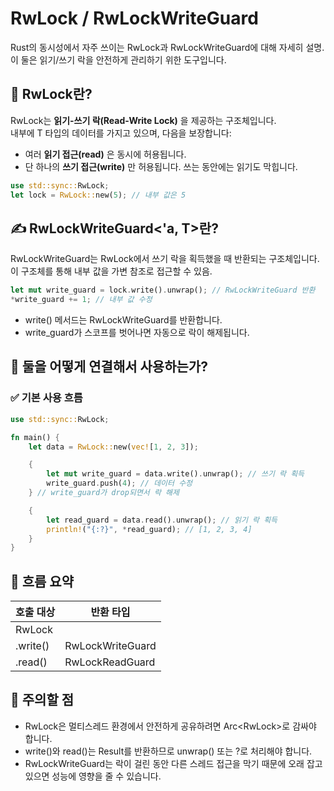# RwLock / RwLockWriteGuard
Rust의 동시성에서 자주 쓰이는 RwLock과 RwLockWriteGuard에 대해 자세히 설명.  
이 둘은 읽기/쓰기 락을 안전하게 관리하기 위한 도구입니다.

## 🔐 RwLock<T>란?
RwLock<T>는 **읽기-쓰기 락(Read-Write Lock)** 을 제공하는 구조체입니다.  
내부에 T 타입의 데이터를 가지고 있으며, 다음을 보장합니다:
- 여러 **읽기 접근(read)** 은 동시에 허용됩니다.
- 단 하나의 **쓰기 접근(write)** 만 허용됩니다. 쓰는 동안에는 읽기도 막힙니다.
```rust
use std::sync::RwLock;
let lock = RwLock::new(5); // 내부 값은 5
```


## ✍️ RwLockWriteGuard<'a, T>란?
RwLockWriteGuard는 RwLock에서 쓰기 락을 획득했을 때 반환되는 구조체입니다.  
이 구조체를 통해 내부 값을 가변 참조로 접근할 수 있음.
```rust
let mut write_guard = lock.write().unwrap(); // RwLockWriteGuard 반환
*write_guard += 1; // 내부 값 수정
```

- write() 메서드는 RwLockWriteGuard<T>를 반환합니다.
- write_guard가 스코프를 벗어나면 자동으로 락이 해제됩니다.

## 🔗 둘을 어떻게 연결해서 사용하는가?
### ✅ 기본 사용 흐름
```rust
use std::sync::RwLock;

fn main() {
    let data = RwLock::new(vec![1, 2, 3]);

    {
        let mut write_guard = data.write().unwrap(); // 쓰기 락 획득
        write_guard.push(4); // 데이터 수정
    } // write_guard가 drop되면서 락 해제

    {
        let read_guard = data.read().unwrap(); // 읽기 락 획득
        println!("{:?}", *read_guard); // [1, 2, 3, 4]
    }
}
```

## 🔄 흐름 요약
| 호출 대상     | 반환 타입           |
|---------------|---------------------|
| RwLock<T>     |                     |
| .write()      | RwLockWriteGuard    |
| .read()       | RwLockReadGuard     |

## 🧠 주의할 점
- RwLock은 멀티스레드 환경에서 안전하게 공유하려면 Arc<RwLock<T>>로 감싸야 합니다.
- write()와 read()는 Result를 반환하므로 unwrap() 또는 ?로 처리해야 합니다.
- RwLockWriteGuard는 락이 걸린 동안 다른 스레드 접근을 막기 때문에 오래 잡고 있으면 성능에 영향을 줄 수 있습니다.



